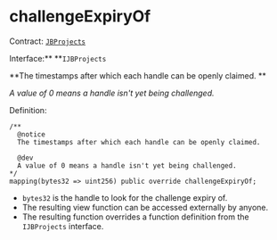 # challengeExpiryOf

Contract: [`JBProjects`](../)

Interface:** **`IJBProjects`

**The timestamps after which each handle can be openly claimed. **

_A value of 0 means a handle isn't yet being challenged._

Definition:

```solidity
/** 
  @notice 
  The timestamps after which each handle can be openly claimed. 

  @dev
  A value of 0 means a handle isn't yet being challenged.
*/
mapping(bytes32 => uint256) public override challengeExpiryOf;
```

* `bytes32` is the handle to look for the challenge expiry of.
* The resulting view function can be accessed externally by anyone. 
* The resulting function overrides a function definition from the `IJBProjects` interface.

